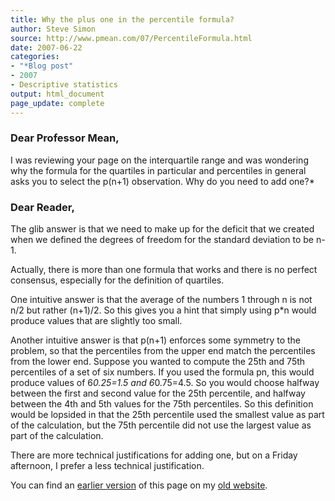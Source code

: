 ```yaml
---
title: Why the plus one in the percentile formula?
author: Steve Simon
source: http://www.pmean.com/07/PercentileFormula.html
date: 2007-06-22
categories:
- "*Blog post"
- 2007
- Descriptive statistics
output: html_document
page_update: complete
---
```


### Dear Professor Mean, 

I was reviewing your page on the interquartile range and was wondering why the formula for the quartiles in particular and percentiles in general asks you to select the p(n+1) observation. Why do you need to add one?*

### Dear Reader,

The glib answer is that we need to make up for the deficit that we created when we defined the degrees of freedom for the standard deviation to be n-1.

Actually, there is more than one formula that works and there is no perfect consensus, especially for the definition of quartiles.

One intuitive answer is that the average of the numbers 1 through n is not n/2 but rather (n+1)/2. So this gives you a hint that simply using p*n would produce values that are slightly too small.

Another intuitive answer is that p(n+1) enforces some symmetry to the problem, so that the percentiles from the upper end match the percentiles from the lower end. Suppose you wanted to compute the 25th and 75th percentiles of a set of six numbers. If you used the formula pn, this would produce values of 6*0.25=1.5 and 6*0.75=4.5. So you would choose halfway between the first and second value for the 25th percentile, and halfway between the 4th and 5th values for the 75th percentiles. So this definition would be lopsided in that the 25th percentile used the smallest value as part of the calculation, but the 75th percentile did not use the largest value as part of the calculation.

There are more technical justifications for adding one, but on a Friday afternoon, I prefer a less technical justification.

You can find an [earlier version][sim1] of this page on my [old website][sim2].

[sim1]: http://www.pmean.com/07/PercentileFormula.html
[sim2]: http://www.pmean.com
